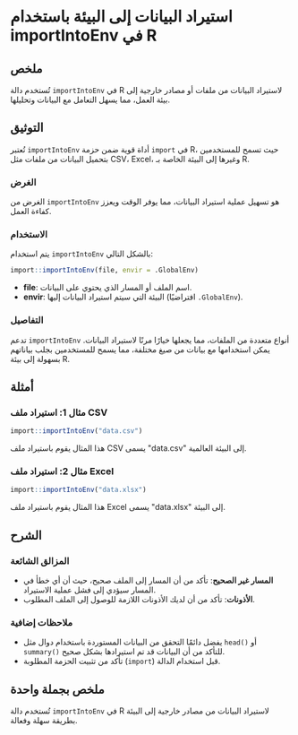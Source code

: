 <!--
Meta Description: # استيراد البيانات إلى البيئة باستخدام importIntoEnv في R ## ملخص تُستخدم دالة `importIntoEnv` في R لاستيراد البيانات من ملفات أو مصادر خارجية إلى بيئ...
Meta Keywords: البيانات, إلى, importintoenv, البيئة, استيراد
-->

# استيراد البيانات إلى البيئة باستخدام importIntoEnv في R

## ملخص
تُستخدم دالة `importIntoEnv` في R لاستيراد البيانات من ملفات أو مصادر خارجية إلى بيئة العمل، مما يسهل التعامل مع البيانات وتحليلها.

## التوثيق
تُعتبر `importIntoEnv` أداة قوية ضمن حزمة `import` في R، حيث تسمح للمستخدمين بتحميل البيانات من ملفات مثل CSV، Excel، وغيرها إلى البيئة الخاصة بـ R. 

### الغرض
الغرض من `importIntoEnv` هو تسهيل عملية استيراد البيانات، مما يوفر الوقت ويعزز كفاءة العمل.

### الاستخدام
يتم استخدام `importIntoEnv` بالشكل التالي:
```R
import::importIntoEnv(file, envir = .GlobalEnv)
```
- **file**: اسم الملف أو المسار الذي يحتوي على البيانات.
- **envir**: البيئة التي سيتم استيراد البيانات إليها (افتراضيًا `.GlobalEnv`).

### التفاصيل
تدعم `importIntoEnv` أنواع متعددة من الملفات، مما يجعلها خيارًا مرنًا لاستيراد البيانات. يمكن استخدامها مع بيانات من صيغ مختلفة، مما يسمح للمستخدمين بجلب بياناتهم بسهولة إلى بيئة R.

## أمثلة
### مثال 1: استيراد ملف CSV
```R
import::importIntoEnv("data.csv")
```
هذا المثال يقوم باستيراد ملف CSV يسمى "data.csv" إلى البيئة العالمية.

### مثال 2: استيراد ملف Excel
```R
import::importIntoEnv("data.xlsx")
```
هذا المثال يقوم باستيراد ملف Excel يسمى "data.xlsx" إلى البيئة.

## الشرح
### المزالق الشائعة
- **المسار غير الصحيح**: تأكد من أن المسار إلى الملف صحيح، حيث أن أي خطأ في المسار سيؤدي إلى فشل عملية الاستيراد.
- **الأذونات**: تأكد من أن لديك الأذونات اللازمة للوصول إلى الملف المطلوب.

### ملاحظات إضافية
- يفضل دائمًا التحقق من البيانات المستوردة باستخدام دوال مثل `head()` أو `summary()` للتأكد من أن البيانات قد تم استيرادها بشكل صحيح.
- تأكد من تثبيت الحزمة المطلوبة (`import`) قبل استخدام الدالة.

## ملخص بجملة واحدة
تُستخدم دالة `importIntoEnv` في R لاستيراد البيانات من مصادر خارجية إلى البيئة بطريقة سهلة وفعالة.